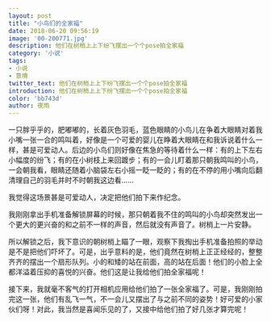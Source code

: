 ```yaml
---
layout: post
title: "小鸟们的全家福"
date: 2018-06-20 09:56:19
image: '00-200771.jpg'
description: 他们在树梢上上下纷飞摆出一个个pose拍全家福
category: '小说'
tags:
- 小说
- 意境
twitter_text: 他们在树梢上上下纷飞摆出一个个pose拍全家福
introduction: 他们在树梢上上下纷飞摆出一个个pose拍全家福
color: 'bb743d'
author: 夜雨
---
```


一只胖乎乎的，肥嘟嘟的，长着灰色羽毛，蓝色眼睛的小鸟儿在争着大眼睛对着我小嘴一张一合的鸣叫着，好像是一个可爱的婴儿在睁着大眼睛在和我诉说着什么一样，甚是可爱动人。后边的小鸟们则好像在焦急的等待着什么一样：有的上下左右小幅度的纷飞；有的在小树枝上来回踱步；有的一会儿盯着那只朝我鸣叫的小鸟，一会朝我看，眼睛还随着小脑袋左右小摇一眨一眨的；有的在不停的用小嘴向后翻清理自己的羽毛并时不时朝我这边看......

我觉得这场景甚是可爱动人，决定把他们拍下来作纪念。

我刚刚拿出手机准备解锁屏幕的时候，那只朝着我不住的鸣叫的小鸟却突然发出一个更大的更兴奋的和之前不一样的声音，然后就没有声音了。树梢上一片安静。

所以解锁之后，我下意识的朝树梢上瞄了一眼，观察下我掏出手机准备拍照的举动是不是把他们吓坏了。可是，出乎意料的是，他们竟然在树梢上正正经经的，整整齐齐的摆出一个扇形队列。小的和矮的站在前面，高的站在后面！他们的小脸上全都洋溢着压抑的喜悦的兴奋。他们这是让我给他们拍全家福呢！

接下来，我就毫不客气的打开相机应用给他们拍了一张全家福了。可是，我刚刚拍完这一张，他们有乱飞一气，不一会儿又摆出了与之前不同的姿势！好可爱的小家伙们呀！对此，我当然是喜闻乐见的了，又接中给他们拍了好几张才算完呢！